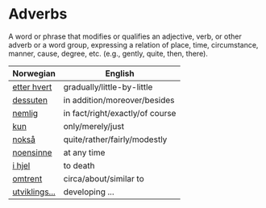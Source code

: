 # Adverbs

A word or phrase that modifies or qualifies an adjective, verb, or other adverb or a word group, expressing a relation of place, time, circumstance, manner, cause, degree, etc. (e.g., gently, quite, then, there).

| Norwegian | English |
| --- | --- |
| [etter hvert](https://www.ordnett.no/search?language=no&phrase=etter%20hvert) | gradually/little-by-little |
| [dessuten](https://www.ordnett.no/search?language=no&phrase=dessuten) | in addition/moreover/besides |
| [nemlig](https://www.ordnett.no/search?language=no&phrase=nemlig) | in fact/right/exactly/of course |
| [kun](https://www.ordnett.no/search?language=no&phrase=kun) | only/merely/just |
| [nokså](https://www.ordnett.no/search?language=no&phrase=nokså) | quite/rather/fairly/modestly |
| [noensinne](https://www.ordnett.no/search?language=no&phrase=noensinne) | at any time |
| [i hjel](https://www.ordnett.no/search?language=no&phrase=i%20hjel) | to death |
| [omtrent](https://www.ordnett.no/search?language=no&phrase=omtrent) | circa/about/similar to |
| [utviklings...](https://www.ordnett.no/search?language=no&phrase=utviklings...) | developing ... |

